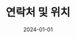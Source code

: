 ---
title: 연락처 및 위치
summary: 인숙영과 연락하기. 연락처 정보, 위치 세부사항, 그리고 전북대학교 오시는 길을 안내합니다.
type: landing
date: 2024-01-01
translationKey: contact
image:
  filename: 'uploads/justin-lim-tloFnD-7EpI-unsplash (1).jpg'
  caption: '연락처 및 위치'
searchable: true

sections:
  - block: hero
    content:
      title: "연락처 및 위치"
      text: |
        <div class="justify-text">
        전북대학교 컴퓨터인공지능학부 인숙영과 연락하는 방법과 위치 정보를 안내합니다.
        </div>
    design:
      background:
        gradient_start: '#fcff4dff'
        gradient_end: '#f9ff50ff'
        text_color_light: true
      spacing:
        padding: ['60px', '0', '60px', '0']

  - block: features
    content:
      title: "연락처 정보"
      items:
        - name: "📧 이메일"
          description: "**isy0110@jbnu.ac.kr**"
          icon: envelope
          icon_pack: fas
        - name: "📍 위치"
          description: "**전북대학교 공과대학**<br>전주시, 전북특별자치도 54896"
          icon: map-marker-alt
          icon_pack: fas
        - name: "🏫 소속"
          description: "**전북대학교(JBNU)**<br>Jeonbuk National University<br>컴퓨터인공지능학부"
          icon: university
          icon_pack: fas
    design:
      columns: '3'
      view: card
      background:
        color: 'white'

  - block: markdown
    content:
      title: "🗺️ 전북대학교 위치"
      text: |
        전북대학교 공과대학 컴퓨터인공지능학부 위치입니다.
        
        <div style="margin: 20px 0; border-radius: 12px; overflow: hidden; box-shadow: 0 4px 15px rgba(0,0,0,0.1);">
          <iframe src="https://www.google.com/maps/embed?pb=!1m18!1m12!1m3!1d3234.0891654813036!2d127.1299221!3d35.846817099999996!2m3!1f0!2f0!3f0!3m2!1i1024!2i768!4f13.1!3m3!1m2!1s0x35702334621b3bb9%3A0xd2ef0eee158844e1!2z7KCE67aB64yA7ZWZ6rWQIOyghOyjvOy6oO2NvOyKpA!5e0!3m2!1sko!2skr!4v1760653472836!5m2!1sko!2skr" width="100%" height="450" style="border:0;" allowfullscreen="" loading="lazy" referrerpolicy="no-referrer-when-downgrade"></iframe>
        </div>
        
        **📍 주소:** 전북대학교로 567, 전주시, 전북특별자치도 54896
    
    design:
      columns: '1'

  - block: contact
    content:
      title: "💬 연락처"
      text: |
        궁금한 점이 있으시면 언제든 연락주세요!
      
      contact_links:
        - icon: envelope
          icon_pack: fas
          name: 이메일 보내기
          link: 'mailto:isy0110@jbnu.ac.kr'
        - icon: github
          icon_pack: fab
          name: GitHub
          link: 'https://github.com/abc202313746'
        - icon: instagram
          icon_pack: fab
          name: Instagram
          link: 'https://www.instagram.com/insookyoung/'
    
    design:
      columns: '1'

  - block: features
    content:
      title: "🔗 소셜 미디어"
      items:
        - name: "GitHub"
          description: "프로젝트 및 코드 저장소"
          icon: github
          icon_pack: fab
          link: "https://github.com/abc202313746"
        - name: "Instagram"
          description: "일상 및 학습 기록"
          icon: instagram
          icon_pack: fab
          link: "https://www.instagram.com/insookyoung/"
        - name: "Email"
          description: "직접 연락하기"
          icon: envelope
          icon_pack: fas
          link: "mailto:isy0110@jbnu.ac.kr"
    design:
      columns: '3'
      view: card
      background:
        color: 'white'


---